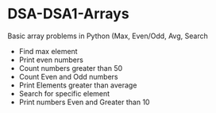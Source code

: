 # DSA-DSA1-Arrays
Basic array problems in Python (Max, Even/Odd, Avg, Search
- Find max element
- Print even numbers
- Count numbers greater than 50
- Count Even and Odd numbers
- Print Elements greater than average
- Search for specific element
- Print numbers Even and Greater than 10
